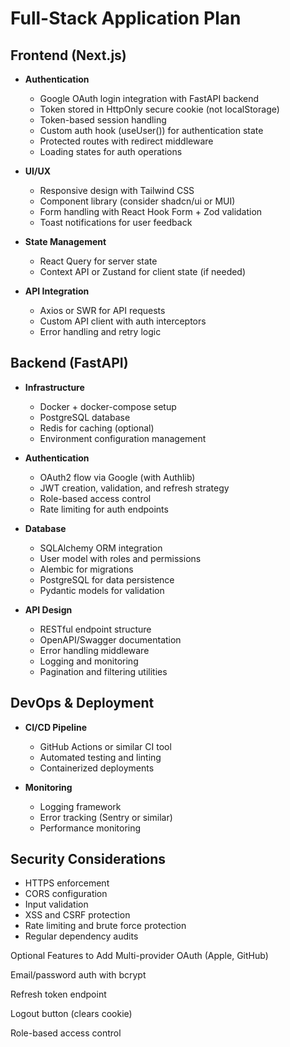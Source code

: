 # Full-Stack Application Plan

## Frontend (Next.js)

- **Authentication**

  - Google OAuth login integration with FastAPI backend
  - Token stored in HttpOnly secure cookie (not localStorage)
  - Token-based session handling
  - Custom auth hook (useUser()) for authentication state
  - Protected routes with redirect middleware
  - Loading states for auth operations

- **UI/UX**

  - Responsive design with Tailwind CSS
  - Component library (consider shadcn/ui or MUI)
  - Form handling with React Hook Form + Zod validation
  - Toast notifications for user feedback

- **State Management**

  - React Query for server state
  - Context API or Zustand for client state (if needed)

- **API Integration**
  - Axios or SWR for API requests
  - Custom API client with auth interceptors
  - Error handling and retry logic

## Backend (FastAPI)

- **Infrastructure**

  - Docker + docker-compose setup
  - PostgreSQL database
  - Redis for caching (optional)
  - Environment configuration management

- **Authentication**

  - OAuth2 flow via Google (with Authlib)
  - JWT creation, validation, and refresh strategy
  - Role-based access control
  - Rate limiting for auth endpoints

- **Database**

  - SQLAlchemy ORM integration
  - User model with roles and permissions
  - Alembic for migrations
  - PostgreSQL for data persistence
  - Pydantic models for validation

- **API Design**
  - RESTful endpoint structure
  - OpenAPI/Swagger documentation
  - Error handling middleware
  - Logging and monitoring
  - Pagination and filtering utilities

## DevOps & Deployment

- **CI/CD Pipeline**

  - GitHub Actions or similar CI tool
  - Automated testing and linting
  - Containerized deployments

- **Monitoring**
  - Logging framework
  - Error tracking (Sentry or similar)
  - Performance monitoring

## Security Considerations

- HTTPS enforcement
- CORS configuration
- Input validation
- XSS and CSRF protection
- Rate limiting and brute force protection
- Regular dependency audits





Optional Features to Add
Multi-provider OAuth (Apple, GitHub)

Email/password auth with bcrypt

Refresh token endpoint

Logout button (clears cookie)

Role-based access control

